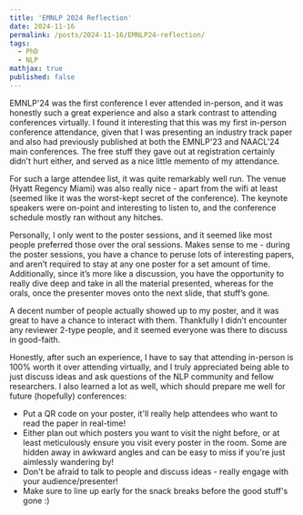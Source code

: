 ```yaml
---
title: 'EMNLP 2024 Reflection'
date: 2024-11-16
permalink: /posts/2024-11-16/EMNLP24-reflection/
tags:
  - PhD
  - NLP
mathjax: true
published: false
---
```


EMNLP'24 was the first conference I ever attended in-person, and it was honestly such a great experience and also a stark contrast to attending conferences virtually. I found it interesting that this was my first in-person conference attendance, given that I was presenting an industry track paper and also had previously published at both the EMNLP'23 and NAACL'24 main conferences. The free stuff they gave out at registration certainly didn't hurt either, and served as a nice little memento of my attendance. 

For such a large attendee list, it was quite remarkably well run. The venue (Hyatt Regency Miami) was also really nice - apart from the wifi at least (seemed like it was the worst-kept secret of the conference). The keynote speakers were on-point and interesting to listen to, and the conference schedule mostly ran without any hitches. 

Personally, I only went to the poster sessions, and it seemed like most people preferred those over the oral sessions. Makes sense to me - during the poster sessions, you have a chance to peruse lots of interesting papers, and aren’t required to stay at any one poster for a set amount of time. Additionally, since it’s more like a discussion, you have the opportunity to really dive deep and take in all the material presented, whereas for the orals, once the presenter moves onto the next slide, that stuff’s gone.

A decent number of people actually showed up to my poster, and it was great to have a chance to interact with them. Thankfully I didn’t encounter any reviewer 2-type people, and it seemed everyone was there to discuss in good-faith. 

Honestly, after such an experience, I have to say that attending in-person is 100% worth it over attending virtually, and I truly appreciated being able to just discuss ideas and ask questions of the NLP community and fellow researchers. I also learned a lot as well, which should prepare me well for future (hopefully) conferences:

- Put a QR code on your poster, it'll really help attendees who want to read the paper in real-time!
- Either plan out which posters you want to visit the night before, or at least meticulously ensure you visit every poster in the room. Some are hidden away in awkward angles and can be easy to miss if you're just aimlessly wandering by!
- Don't be afraid to talk to people and discuss ideas - really engage with your audience/presenter!
- Make sure to line up early for the snack breaks before the good stuff's gone :)


